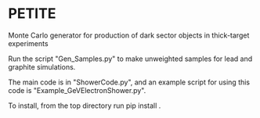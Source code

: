 # PETITE
Monte Carlo generator for production of dark sector objects in thick-target experiments

Run the script "Gen_Samples.py" to make unweighted samples for lead and graphite simulations.

The main code is in "ShowerCode.py", and an example script for using this code is "Example_GeVElectronShower.py".

To install, from the top directory run
    pip install .
